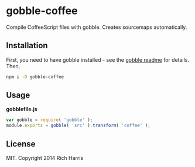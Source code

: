 # gobble-coffee

Compile CoffeeScript files with gobble. Creates sourcemaps automatically.

## Installation

First, you need to have gobble installed - see the [gobble readme](https://github.com/gobblejs/gobble) for details. Then,

```bash
npm i -D gobble-coffee
```

## Usage

**gobblefile.js**

```js
var gobble = require( 'gobble' );
module.exports = gobble( 'src' ).transform( 'coffee' );
```


## License

MIT. Copyright 2014 Rich Harris
